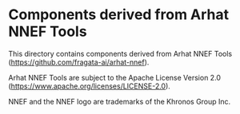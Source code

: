 
# Components derived from Arhat NNEF Tools

This directory contains components derived from Arhat NNEF Tools 
(https://github.com/fragata-ai/arhat-nnef).

Arhat NNEF Tools are subject to the Apache License Version 2.0 
(https://www.apache.org/licenses/LICENSE-2.0).

NNEF and the NNEF logo are trademarks of the Khronos Group Inc.

